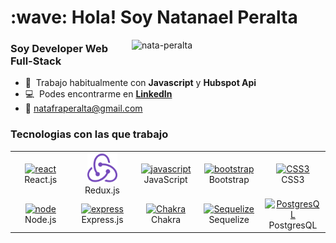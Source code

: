 <h1 align="left" id="nata-peralta-title">:wave: Hola! Soy Natanael Peralta </h1>

<a href="#nata-peralta-title">
  <img src="https://camo.githubusercontent.com/62da68eb62b1e5f175f7d1f0191dd89a653d7908feb22d37d4a0ab07365d6791/68747470733a2f2f6d656469612e67697068792e636f6d2f6d656469612f4d3967624264396e6244724f5475314d71782f67697068792e676966" alt="nata-peralta" width="310" align="right" />
</a>

<h3 align="left">Soy Developer Web Full-Stack</h3>

- :office: &nbsp;Trabajo habitualmente con **Javascript** y **Hubspot Api**
- :computer: &nbsp;Podes encontrarme en **[LinkedIn]**
- 📧 natafraperalta@gmail.com

<h3 align="left" id="nata-peralta">Tecnologias con las que trabajo</h3>

<table>
  <tr>
    <td align="center" width="96">
      <a href="#nata-peralta" >
        <img src="https://www.vectorlogo.zone/logos/reactjs/reactjs-icon.svg" width="48" height="48" alt="react"/>
      </a>
      <br>React.js
    </td>
    <td align="center" width="96"> 
      <a href="#nata-peralta" >
        <img src="https://raw.githubusercontent.com/devicons/devicon/master/icons/redux/redux-original.svg" width="48" height="48" alt="redux"/>
      </a>
      <br>Redux.js
    </td>
    <td align="center" width="96">
      <a href="#nata-peralta">
        <img src="https://cdn.worldvectorlogo.com/logos/logo-javascript.svg" width="48" height="48" alt="javascript"/>
      </a>
      <br>JavaScript
    </td>
    <td align="center" width="96">
      <a href="#nata-peralta">
        <img src="https://cdn.worldvectorlogo.com/logos/bootstrap-4.svg" width="48" height="48" alt="bootstrap"/>
      </a>
      <br>Bootstrap
    </td> <td align="center" width="96">
      <a href="#nata-peralta" >
        <img src="https://www.vectorlogo.zone/logos/reactjs/reactjs-icon.svg" width="48" height="48" alt="CSS3"/>
      </a>
      <br>CSS3
    </td>
  </tr>
  <tr>
    <td align="center" width="96">
      <a href="#nata-peralta" >
        <img src="https://www.vectorlogo.zone/logos/nodejs/nodejs-icon.svg" width="48" height="48" alt="node" />
      </a>
      <br>Node.js
    </td>
    <td align="center"  width="96">
      <a href="#nata-peralta">
        <img src="https://www.vectorlogo.zone/logos/expressjs/expressjs-icon.svg" width="48" height="48" alt="express" />
      </a>
      <br>Express.js
    </td>
    <td align="center"  width="96">
      <a href="#nata-peralta">
        <img src="https://avatars.githubusercontent.com/u/54212428?s=200&v=4" width="48" height="48" alt="Chakra" />
      </a>
      <br>Chakra
    </td>
    <td align="center" width="96">
      <a href="#nata-peralta" >
        <img src="https://seeklogo.com/images/S/sequelize-logo-9A5075DB9F-seeklogo.com.png" width="48" height="48" alt="Sequelize" />
      </a>
      <br>Sequelize
    </td>
    <td align="center" width="96">
      <a href="#nata-peralta" >
        <img src="https://www.vectorlogo.zone/logos/postgresql/postgresql-icon.svg" width="48" height="48" alt="PostgresQL" />
      </a>
      <br>PostgresQL
    </td>
  </tr>
</table>

[linkedin]: https://www.linkedin.com/in/nataperalta "Natanael Peralta LinkedIn"

